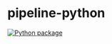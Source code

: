 # pipeline-python

[![Python package](https://github.com/to-ando/pipeline-python/actions/workflows/python-package.yml/badge.svg)](https://github.com/to-ando/pipeline-python/actions/workflows/python-package.yml)
